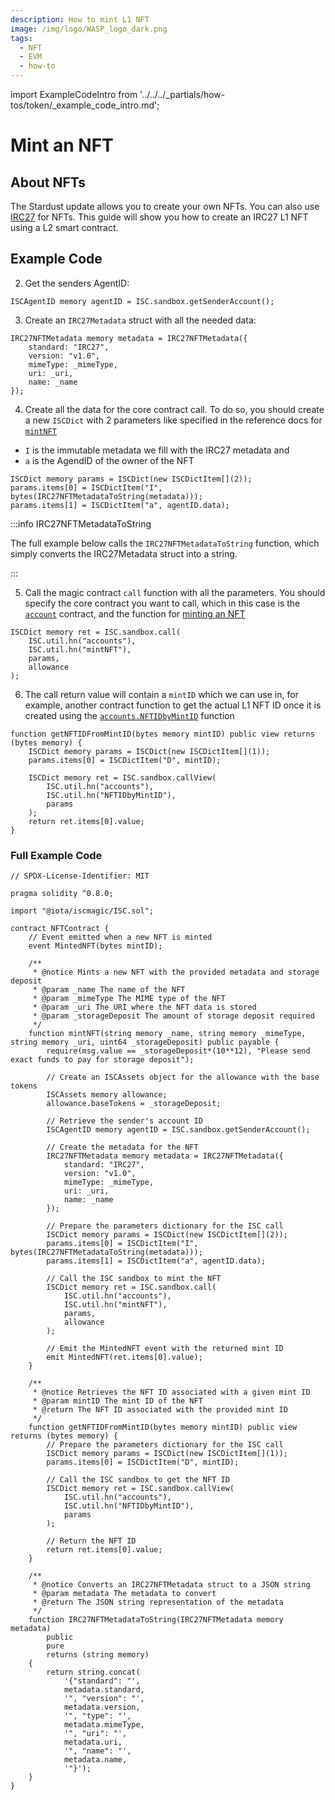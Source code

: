 ```yaml
---
description: How to mint L1 NFT
image: /img/logo/WASP_logo_dark.png
tags:
  - NFT
  - EVM
  - how-to
---
```

import ExampleCodeIntro from '../../../_partials/how-tos/token/_example_code_intro.md';

# Mint an NFT
## About NFTs

The Stardust update allows you to create your own NFTs. You can also use [IRC27](/tips/tips/TIP-0027) for NFTs. This guide will show you how to create an IRC27 L1 NFT using a L2 smart contract.

## Example Code

<ExampleCodeIntro/>

2. Get the senders AgentID:

```solidity
ISCAgentID memory agentID = ISC.sandbox.getSenderAccount();
```

3. Create an `IRC27Metadata` struct  with all the needed data:

```solidity
IRC27NFTMetadata memory metadata = IRC27NFTMetadata({
    standard: "IRC27",
    version: "v1.0",
    mimeType: _mimeType,
    uri: _uri,
    name: _name
});
```

4. Create all the data for the core contract call. To do so, you should create a new `ISCDict` with 2 parameters like specified in the reference docs for [`mintNFT`](../../../reference/core-contracts/accounts.md#mintnfti-immutabledata-a-agentid-c-collectionid-w-withdrawonmint)
* `I` is the immutable metadata we fill with the IRC27 metadata and
* `a` is the AgendID of the owner of the NFT

```solidity
ISCDict memory params = ISCDict(new ISCDictItem[](2));
params.items[0] = ISCDictItem("I", bytes(IRC27NFTMetadataToString(metadata)));
params.items[1] = ISCDictItem("a", agentID.data);
```

:::info IRC27NFTMetadataToString

The full example below calls the `IRC27NFTMetadataToString` function, which simply converts the IRC27Metadata struct into a string.

:::

5. Call the magic contract `call` function with all the parameters. You should specify the core contract you want to call, which in this case is the [`account`](../../../reference/core-contracts/accounts.md) contract, and the function for [minting an NFT](../../../reference/core-contracts/accounts.md#mintnfti-immutabledata-a-agentid-c-collectionid-w-withdrawonmint)

```solidity
ISCDict memory ret = ISC.sandbox.call(
    ISC.util.hn("accounts"),
    ISC.util.hn("mintNFT"),
    params,
    allowance
);
```

6. The call return value will contain a `mintID` which we can use in, for example, another contract function to get the actual L1 NFT ID once it is created using the [`accounts.NFTIDbyMintID`](../../../reference/core-contracts/accounts.md#nftidbymintidd-mintid) function

```solidity
function getNFTIDFromMintID(bytes memory mintID) public view returns (bytes memory) {
    ISCDict memory params = ISCDict(new ISCDictItem[](1));
    params.items[0] = ISCDictItem("D", mintID);

    ISCDict memory ret = ISC.sandbox.callView(
        ISC.util.hn("accounts"),
        ISC.util.hn("NFTIDbyMintID"),
        params
    );
    return ret.items[0].value;
} 
```

### Full Example Code 

```solidity
// SPDX-License-Identifier: MIT

pragma solidity ^0.8.0;

import "@iota/iscmagic/ISC.sol";

contract NFTContract {
    // Event emitted when a new NFT is minted
    event MintedNFT(bytes mintID);

    /**
     * @notice Mints a new NFT with the provided metadata and storage deposit
     * @param _name The name of the NFT
     * @param _mimeType The MIME type of the NFT
     * @param _uri The URI where the NFT data is stored
     * @param _storageDeposit The amount of storage deposit required
     */
    function mintNFT(string memory _name, string memory _mimeType, string memory _uri, uint64 _storageDeposit) public payable {
        require(msg.value == _storageDeposit*(10**12), "Please send exact funds to pay for storage deposit");

        // Create an ISCAssets object for the allowance with the base tokens
        ISCAssets memory allowance;
        allowance.baseTokens = _storageDeposit;

        // Retrieve the sender's account ID
        ISCAgentID memory agentID = ISC.sandbox.getSenderAccount();

        // Create the metadata for the NFT
        IRC27NFTMetadata memory metadata = IRC27NFTMetadata({
            standard: "IRC27",
            version: "v1.0",
            mimeType: _mimeType,
            uri: _uri,
            name: _name
        });

        // Prepare the parameters dictionary for the ISC call
        ISCDict memory params = ISCDict(new ISCDictItem[](2));
        params.items[0] = ISCDictItem("I", bytes(IRC27NFTMetadataToString(metadata)));
        params.items[1] = ISCDictItem("a", agentID.data);

        // Call the ISC sandbox to mint the NFT
        ISCDict memory ret = ISC.sandbox.call(
            ISC.util.hn("accounts"),
            ISC.util.hn("mintNFT"),
            params,
            allowance
        );

        // Emit the MintedNFT event with the returned mint ID
        emit MintedNFT(ret.items[0].value);
    }

    /**
     * @notice Retrieves the NFT ID associated with a given mint ID
     * @param mintID The mint ID of the NFT
     * @return The NFT ID associated with the provided mint ID
     */
    function getNFTIDFromMintID(bytes memory mintID) public view returns (bytes memory) {
        // Prepare the parameters dictionary for the ISC call
        ISCDict memory params = ISCDict(new ISCDictItem[](1));
        params.items[0] = ISCDictItem("D", mintID);

        // Call the ISC sandbox to get the NFT ID
        ISCDict memory ret = ISC.sandbox.callView(
            ISC.util.hn("accounts"),
            ISC.util.hn("NFTIDbyMintID"),
            params
        );

        // Return the NFT ID
        return ret.items[0].value;
    } 

    /**
     * @notice Converts an IRC27NFTMetadata struct to a JSON string
     * @param metadata The metadata to convert
     * @return The JSON string representation of the metadata
     */
    function IRC27NFTMetadataToString(IRC27NFTMetadata memory metadata)
        public
        pure
        returns (string memory)
    {
        return string.concat(
            '{"standard": "',
            metadata.standard,
            '", "version": "',
            metadata.version,
            '", "type": "',
            metadata.mimeType,
            '", "uri": "',
            metadata.uri,
            '", "name": "',
            metadata.name,
            '"}');
    }
}

```
